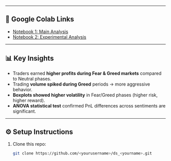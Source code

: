 
---

## 🔗 Google Colab Links
- [Notebook 1: Main Analysis](https://colab.research.google.com/drive/1Cqtp20YizfnNBEgw9ujCVcg1EnqOrnhj?usp=sharing)
- [Notebook 2: Experimental Analysis](https://colab.research.google.com/drive/1nSycFgdcfRP5nKtQsMOpShoB2Lq3Sknk?usp=sharing)

---

## 📊 Key Insights
- Traders earned **higher profits during Fear & Greed markets** compared to Neutral phases.  
- Trading **volume spiked during Greed** periods → more aggressive behavior.  
- **Boxplots showed higher volatility** in Fear/Greed phases (higher risk, higher reward).  
- **ANOVA statistical test** confirmed PnL differences across sentiments are significant.  

---

## ⚙️ Setup Instructions
1. Clone this repo:
   ```bash
   git clone https://github.com/<yourusername>/ds_<yourname>.git
